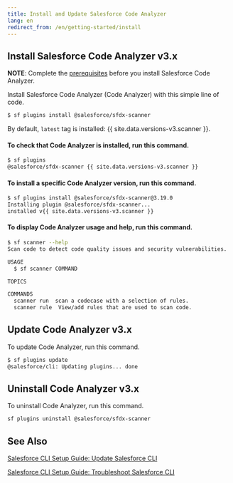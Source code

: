 ```yaml
---
title: Install and Update Salesforce Code Analyzer
lang: en
redirect_from: /en/getting-started/install
---
```


## Install Salesforce Code Analyzer v3.x

**NOTE**: Complete the [prerequisites](./en/v3.x/getting-started/prerequisites/) before you install Salesforce Code Analyzer. 
	
Install Salesforce Code Analyzer (Code Analyzer) with this simple line of code.

```bash
$ sf plugins install @salesforce/sfdx-scanner
```
By default, `latest` tag is installed: {{ site.data.versions-v3.scanner }}. 

#### To check that Code Analyzer is installed, run this command.

```bash
$ sf plugins
@salesforce/sfdx-scanner {{ site.data.versions-v3.scanner }}
```

#### To install a specific Code Analyzer version, run this command.

```bash
$ sf plugins install @salesforce/sfdx-scanner@3.19.0
Installing plugin @salesforce/sfdx-scanner... 
installed v{{ site.data.versions-v3.scanner }}
``` 

#### To display Code Analyzer usage and help, run this command.

```bash
$ sf scanner --help
Scan code to detect code quality issues and security vulnerabilities.

USAGE
  $ sf scanner COMMAND

TOPICS

COMMANDS
  scanner run  scan a codecase with a selection of rules.
  scanner rule  View/add rules that are used to scan code.

```
## Update Code Analyzer v3.x

To update Code Analyzer, run this command.

```bash
$ sf plugins update
@salesforce/cli: Updating plugins... done
```
## Uninstall Code Analyzer v3.x

To uninstall Code Analyzer, run this command.

```bash
sf plugins uninstall @salesforce/sfdx-scanner
```

## See Also

[Salesforce CLI Setup Guide: Update Salesforce CLI](https://developer.salesforce.com/docs/atlas.en-us.sfdx_setup.meta/sfdx_setup/sfdx_setup_update_cli.htm#sfdx_setup_update_cli)

[Salesforce CLI Setup Guide: Troubleshoot Salesforce CLI](https://developer.salesforce.com/docs/atlas.en-us.sfdx_setup.meta/sfdx_setup/sfdx_setup_troubleshoot.htm)
